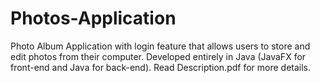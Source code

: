 # Photos-Application
Photo Album Application with login feature that allows users to store and edit photos from their computer. Developed entirely in Java (JavaFX for front-end and Java for back-end). Read Description.pdf for more details.
